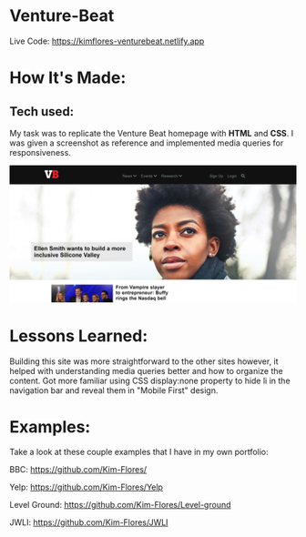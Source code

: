 # Venture-Beat

Live Code: https://kimflores-venturebeat.netlify.app

# How It's Made:
## Tech used: 
My task was to replicate the Venture Beat homepage with **HTML** and **CSS**. I was given a screenshot as reference and implemented media queries for responsiveness. 

![Venture Beat Final](vbimg.png)




# Lessons Learned:
Building this site was more straightforward to the other sites however, it helped with understanding media queries better and how to organize the content. Got more familiar using CSS display:none property to hide li in the navigation bar and reveal them in "Mobile First" design.


# Examples:
Take a look at these couple examples that I have in my own portfolio:

BBC: https://github.com/Kim-Flores/

Yelp: https://github.com/Kim-Flores/Yelp

Level Ground: https://github.com/Kim-Flores/Level-ground

JWLI: https://github.com/Kim-Flores/JWLI
